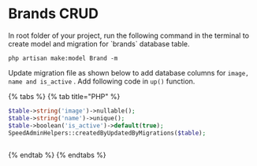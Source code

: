 # Brands CRUD

In root folder of your project, run the following command in the terminal to create model and migration for \`brands\` database table.

```text
php artisan make:model Brand -m
```

Update migration file as shown below to add database columns for `image, name and is_active` . Add following code in `up()` function.

{% tabs %}
{% tab title="PHP" %}
```php
$table->string('image')->nullable();
$table->string('name')->unique();
$table->boolean('is_active')->default(true);
SpeedAdminHelpers::createdByUpdatedByMigrations($table);
            
```
{% endtab %}
{% endtabs %}

